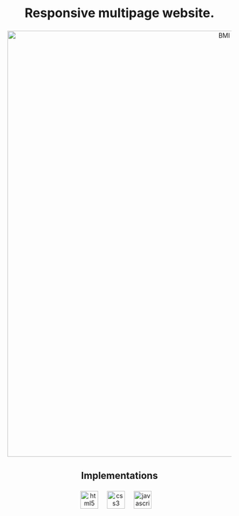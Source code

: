 <h1 align="Center">Responsive multipage website.</h1>

###


<div align="center">
<img width="959" alt="BMI" src="https://github.com/MariaAbba/BMI/assets/99909488/a825211d-54a4-4a4c-8b28-c774bf9b636b">
</div>

###

<h2 align="center">Implementations</h2>

###

<div align="center">
  <img src="https://cdn.jsdelivr.net/gh/devicons/devicon/icons/html5/html5-original.svg" height="40" alt="html5 logo"  />
  <img width="12" />
    <img src="https://cdn.jsdelivr.net/gh/devicons/devicon/icons/css3/css3-original.svg" height="40" alt="css3 logo"  />
  <img width="12" />
  <img src="https://cdn.jsdelivr.net/gh/devicons/devicon/icons/javascript/javascript-original.svg" height="40" alt="javascript logo"  />
  <img width="12" />
</div>

###

